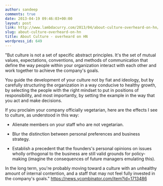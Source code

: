 ```yaml
---
author: sandeep
comments: true
date: 2013-04-19 09:46:03+00:00
layout: post
link: http://www.lambdacurry.com/2013/04/about-culture-overheard-on-hn/
slug: about-culture-overheard-on-hn
title: About Culture - overheard on HN
wordpress_id: 649
---
```


"But culture is not a set of specific abstract principles. It's the set of mutual values, expectations, conventions, and methods of communication that define the way people within your organization interact with each other and work together to achieve the company's goals.

You guide the development of your culture not by fiat and ideology, but by carefully structuring the organization in a way conducive to healthy growth, by selecting the people with the right mindset to put in positions of responsibility, and most importantly, by setting the example in the way that you act and make decisions.

If you proclaim your company officially vegetarian, here are the effects I see to culture, as understood in this way:

* Alienate members on your staff who are not vegetarian.

* Blur the distinction between personal preferences and business strategy.

* Establish a precedent that the founders's personal opinions on issues wholly orthogonal to the business are still valid grounds for policy-making (imagine the consequences of future managers emulating this).

In the long term, you're probably moving toward a culture with an unhealthy amount of internal contention, and a staff that may not feel fully invested in the company's goals."
https://news.ycombinator.com/item?id=1713486
